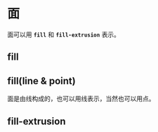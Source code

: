 # 面
面可以用 **`fill`** 和 **`fill-extrusion`** 表示。

## fill

<ClientOnly>
  <common-code-view name="fill"/>
</ClientOnly>

## fill(line & point)
面是由线构成的，也可以用线表示，当然也可以用点。

<ClientOnly>
  <common-code-view name="fill-point" :is-code-view="false"/>
</ClientOnly>

## fill-extrusion

<ClientOnly>
  <common-code-view name="fill-extrusion"/>
</ClientOnly>
